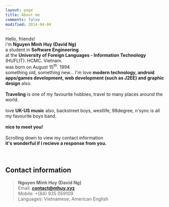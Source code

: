 ```yaml
---
layout: page
title: About me
comments: false
modified: 2014-04-04
---
```


Hello, friends! <br>i'm <b>Nguyen Minh Huy (David Ng)</b><br>
a student in <b>Software Engineering</b> <br>at the <b>University of Foreign Languages - Information Technology</b> (HUFLIT). HCMC. Vietnam. <br> was born on August 15<sup>th</sup>. 1994 <br> something old, something new...
I'm love <b>modern technology, android apps/games development, web development (such as J2EE) and graphic design</b> also. <br>
<br>
<b>Traveling</b> is one of my favourite hobbies, travel to many places around the world. <br>
<br>
love <b>UK-US music</b> also, backstreet boys, westlife, 98degree, n'sync is all my favourite boys band.
<br>
<br>
<b>nice to meet you!</b>
<br>
<br>
Scrolling down to view my contact information <br>
<b>it's wonderful if i recieve a response from you.</b>
<br><br><br>


<h2>Contact information</h2>

> <b>Nguyen Minh Huy (David Ng)</b><br>
> Email: <b>contact@mhuy.xyz</b><br>
> Mobile: +(84) 935 059109<br>
> Languages: Vietnamese, American English<br>


